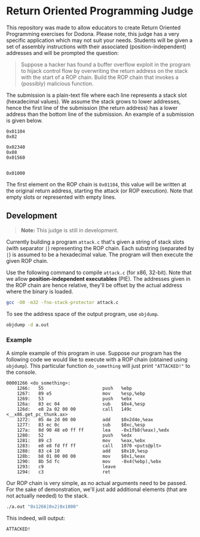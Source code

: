 # Return Oriented Programming Judge
This repository was made to allow educators to create Return Oriented Programming exercises for Dodona. Please note, this judge has a very specific application which may not suit your needs. Students will be given a set of assembly instructions with their associated (position-independent) addresses and will be prompted the question: 

> Suppose a hacker has found a buffer overflow exploit in the program to hijack control flow by overwriting the return address on the stack with the start of a ROP chain. Build the ROP chain that invokes a (possibly) malicious function.

The submission is a plain-text file where each line represents a stack slot (hexadecimal values). We assume the stack grows to lower addresses, hence the first line of the submission (the return address) has a lower address than the bottom line of the submission. An example of a submission is given below. 

```
0x01104
0x02

0x02340
0x08
0x01560


0x01000
```

The first element on the ROP chain is `0x01104`, this value will be written at the original return address, starting the attack (or ROP execution). Note that empty slots or represented with empty lines.

## Development
> **Note:** This judge is still in development. 

Currently building a program `attack.c` that's given a string of stack slots (with separator `|`) representing the ROP chain. Each substring (separated by `|`) is assumed to be a hexadecimal value. The program will then execute the given ROP chain.

Use the following command to compile `attack.c` (for x86, 32-bit). Note that we allow **position-independent executables** (PIE). The addresses given in the ROP chain are hence relative, they'll be offset by the actual address where the binary is loaded.
```bash
gcc -O0 -m32 -fno-stack-protector attack.c
```
To see the address space of the output program, use `objdump`.
```bash
objdump -d a.out
```
### Example
A simple example of this program in use. Suppose our program has the following code we would like to execute with a ROP chain (obtained using `objdump`). This particular function `do_something` will just print `"ATTACKED!"` to the console.
```
00001266 <do_something>:
    1266:	55                   	push   %ebp
    1267:	89 e5                	mov    %esp,%ebp
    1269:	53                   	push   %ebx
    126a:	83 ec 04             	sub    $0x4,%esp
    126d:	e8 2a 02 00 00       	call   149c <__x86.get_pc_thunk.ax>
    1272:	05 4e 2d 00 00       	add    $0x2d4e,%eax
    1277:	83 ec 0c             	sub    $0xc,%esp
    127a:	8d 90 48 e0 ff ff    	lea    -0x1fb8(%eax),%edx
    1280:	52                   	push   %edx
    1281:	89 c3                	mov    %eax,%ebx
    1283:	e8 e8 fd ff ff       	call   1070 <puts@plt>
    1288:	83 c4 10             	add    $0x10,%esp
    128b:	b8 01 00 00 00       	mov    $0x1,%eax
    1290:	8b 5d fc             	mov    -0x4(%ebp),%ebx
    1293:	c9                   	leave  
    1294:	c3                   	ret
```
Our ROP chain is very simple, as no actual arguments need to be passed. For the sake of demonstration, we'll just add additional elements (that are not actually needed) to the stack.
```bash
./a.out "0x1266|0x2|0x1000"
```
This indeed, will output:
```bash
ATTACKED!
```

